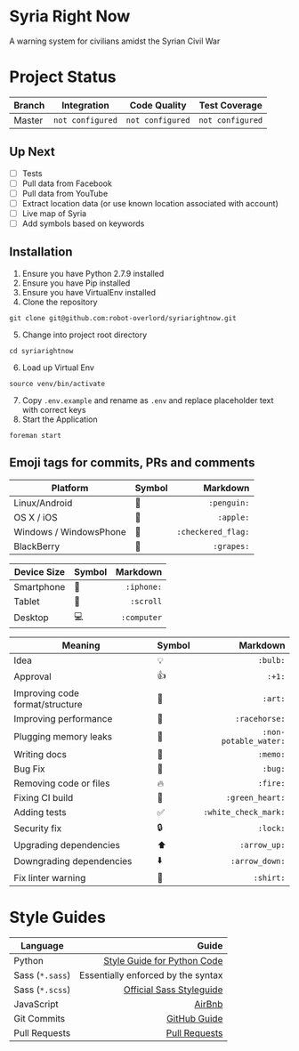 # Syria Right Now
A warning system for civilians amidst the Syrian Civil War

# Project Status

| Branch         | Integration | Code Quality | Test Coverage |
|----------------|-------------|--------------|---------------|
| Master         | `not configured` | `not configured` | `not configured` |

## Up Next
- [ ] Tests
- [ ] Pull data from Facebook
- [ ] Pull data from YouTube
- [ ] Extract location data (or use known location associated with account)
- [ ] Live map of Syria
- [ ] Add symbols based on keywords

## Installation
1. Ensure you have Python 2.7.9 installed
2. Ensure you have Pip installed
3. Ensure you have VirtualEnv installed
4. Clone the repository
```
git clone git@github.com:robot-overlord/syriarightnow.git
```
5. Change into project root directory
```
cd syriarightnow
```
6. Load up Virtual Env
```
source venv/bin/activate
```
7. Copy `.env.example` and rename as `.env` and replace placeholder text with correct keys
8. Start the Application
```
foreman start
```

## Emoji tags for commits, PRs and comments
| Platform             | Symbol           | Markdown           |
|----------------------|------------------|-------------------:|
| Linux/Android        | :penguin:        | `:penguin:`        |
| OS X / iOS           | :apple:          | `:apple:`          |
| Windows / WindowsPhone | :checkered_flag: | `:checkered_flag:` |
| BlackBerry           | :grapes:         | `:grapes:`         |

| Device Size          | Symbol           | Markdown           |
|----------------------|------------------|-------------------:|
| Smartphone           | :iphone:         | `:iphone:`         |
| Tablet               | :scroll:         | `:scroll`          |
| Desktop              | :computer:       | `:computer`        |

| Meaning                         | Symbol              | Markdown              |
|---------------------------------|---------------------|----------------------:|
| Idea                            | :bulb:              | `:bulb:`              |
| Approval                        | :+1:                | `:+1:`                |
| Improving code format/structure | :art:               | `:art:`               |
| Improving performance           | :racehorse:         | `:racehorse:`         |
| Plugging memory leaks           | :non-potable_water: | `:non-potable_water:` |
| Writing docs                    | :memo:              | `:memo:`              |
| Bug Fix                         | :bug:               | `:bug:`               |
| Removing code or files          | :fire:              | `:fire:`              |
| Fixing CI build                 | :green_heart:       | `:green_heart:`       |
| Adding tests                    | :white_check_mark:  | `:white_check_mark:`  |
| Security fix                    | :lock:              | `:lock:`              |
| Upgrading dependencies          | :arrow_up:          | `:arrow_up:`          |
| Downgrading dependencies        | :arrow_down:        | `:arrow_down:`        |
| Fix linter warning              | :shirt:             | `:shirt:`             |

# Style Guides
| Language        | Guide                                   |
|-----------------|----------------------------------------:|
| Python          | [Style Guide for Python Code](https://www.python.org/dev/peps/pep-0008/) |
| Sass (`*.sass`) | Essentially enforced by the syntax      |
| Sass (`*.scss`) | [Official Sass Styleguide](http://sass-lang.com/styleguide) |
| JavaScript      | [AirBnb](https://github.com/airbnb/javascript) |
| Git Commits     | [GitHub Guide](https://github.com/blog/926-shiny-new-commit-styles) |
| Pull Requests   | [Pull Requests](https://github.com/blog/1943-how-to-write-the-perfect-pull-request) |
